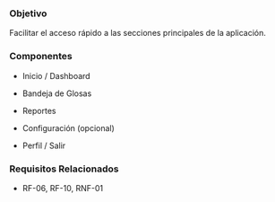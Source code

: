 ### Objetivo

Facilitar el acceso rápido a las secciones principales de la aplicación.

### Componentes

*   Inicio / Dashboard
    
*   Bandeja de Glosas
    
*   Reportes
    
*   Configuración (opcional)
    
*   Perfil / Salir
    

### Requisitos Relacionados

*   RF-06, RF-10, RNF-01